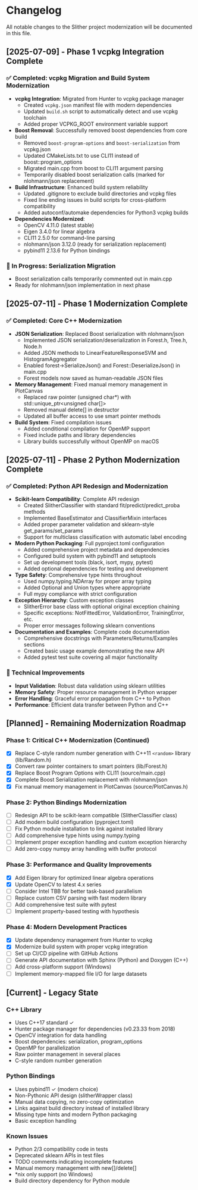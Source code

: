 # Changelog

All notable changes to the Slither project modernization will be documented in this file.

## [2025-07-09] - Phase 1 vcpkg Integration Complete

### ✅ Completed: vcpkg Migration and Build System Modernization
- **vcpkg Integration**: Migrated from Hunter to vcpkg package manager
  - Created `vcpkg.json` manifest file with modern dependencies
  - Updated `build.sh` script to automatically detect and use vcpkg toolchain
  - Added proper VCPKG_ROOT environment variable support
- **Boost Removal**: Successfully removed boost dependencies from core build
  - Removed `boost-program-options` and `boost-serialization` from vcpkg.json
  - Updated CMakeLists.txt to use CLI11 instead of boost::program_options
  - Migrated main.cpp from boost to CLI11 argument parsing
  - Temporarily disabled boost serialization calls (marked for nlohmann/json replacement)
- **Build Infrastructure**: Enhanced build system reliability
  - Updated .gitignore to exclude build directories and vcpkg files
  - Fixed line ending issues in build scripts for cross-platform compatibility
  - Added autoconf/automake dependencies for Python3 vcpkg builds
- **Dependencies Modernized**:
  - OpenCV 4.11.0 (latest stable)
  - Eigen 3.4.0 for linear algebra
  - CLI11 2.5.0 for command-line parsing
  - nlohmann/json 3.12.0 (ready for serialization replacement)
  - pybind11 2.13.6 for Python bindings

### 🔄 In Progress: Serialization Migration
- Boost serialization calls temporarily commented out in main.cpp
- Ready for nlohmann/json implementation in next phase

## [2025-07-11] - Phase 1 Modernization Complete

### ✅ Completed: Core C++ Modernization
- **JSON Serialization**: Replaced Boost serialization with nlohmann/json
  - Implemented JSON serialization/deserialization in Forest.h, Tree.h, Node.h
  - Added JSON methods to LinearFeatureResponseSVM and HistogramAggregator
  - Enabled forest->SerializeJson() and Forest::DeserializeJson() in main.cpp
  - Forest models now saved as human-readable JSON files
- **Memory Management**: Fixed manual memory management in PlotCanvas
  - Replaced raw pointer (unsigned char*) with std::unique_ptr<unsigned char[]>
  - Removed manual delete[] in destructor
  - Updated all buffer access to use smart pointer methods
- **Build System**: Fixed compilation issues
  - Added conditional compilation for OpenMP support
  - Fixed include paths and library dependencies
  - Library builds successfully without OpenMP on macOS

## [2025-07-11] - Phase 2 Python Modernization Complete

### ✅ Completed: Python API Redesign and Modernization
- **Scikit-learn Compatibility**: Complete API redesign
  - Created SlitherClassifier with standard fit/predict/predict_proba methods
  - Implemented BaseEstimator and ClassifierMixin interfaces
  - Added proper parameter validation and sklearn-style get_params/set_params
  - Support for multiclass classification with automatic label encoding
- **Modern Python Packaging**: Full pyproject.toml configuration
  - Added comprehensive project metadata and dependencies
  - Configured build system with pybind11 and setuptools
  - Set up development tools (black, isort, mypy, pytest)
  - Added optional dependencies for testing and development
- **Type Safety**: Comprehensive type hints throughout
  - Used numpy.typing.NDArray for proper array typing
  - Added Optional and Union types where appropriate
  - Full mypy compliance with strict configuration
- **Exception Hierarchy**: Custom exception classes
  - SlitherError base class with optional original exception chaining
  - Specific exceptions: NotFittedError, ValidationError, TrainingError, etc.
  - Proper error messages following sklearn conventions
- **Documentation and Examples**: Complete code documentation
  - Comprehensive docstrings with Parameters/Returns/Examples sections
  - Created basic usage example demonstrating the new API
  - Added pytest test suite covering all major functionality

### 🔧 Technical Improvements
- **Input Validation**: Robust data validation using sklearn utilities
- **Memory Safety**: Proper resource management in Python wrapper
- **Error Handling**: Graceful error propagation from C++ to Python
- **Performance**: Efficient data transfer between Python and C++

## [Planned] - Remaining Modernization Roadmap

### Phase 1: Critical C++ Modernization (Continued)
- [x] Replace C-style random number generation with C++11 `<random>` library (lib/Random.h)
- [x] Convert raw pointer containers to smart pointers (lib/Forest.h)
- [x] Replace Boost Program Options with CLI11 (source/main.cpp)
- [x] Complete Boost Serialization replacement with nlohmann/json
- [x] Fix manual memory management in PlotCanvas (source/PlotCanvas.h)

### Phase 2: Python Bindings Modernization
- [ ] Redesign API to be scikit-learn compatible (SlitherClassifier class)
- [ ] Add modern build configuration (pyproject.toml)
- [ ] Fix Python module installation to link against installed library
- [ ] Add comprehensive type hints using numpy.typing
- [ ] Implement proper exception handling and custom exception hierarchy
- [ ] Add zero-copy numpy array handling with buffer protocol

### Phase 3: Performance and Quality Improvements
- [x] Add Eigen library for optimized linear algebra operations
- [x] Update OpenCV to latest 4.x series
- [ ] Consider Intel TBB for better task-based parallelism
- [ ] Replace custom CSV parsing with fast modern library
- [ ] Add comprehensive test suite with pytest
- [ ] Implement property-based testing with hypothesis

### Phase 4: Modern Development Practices
- [x] Update dependency management from Hunter to vcpkg
- [x] Modernize build system with proper vcpkg integration
- [ ] Set up CI/CD pipeline with GitHub Actions
- [ ] Generate API documentation with Sphinx (Python) and Doxygen (C++)
- [ ] Add cross-platform support (Windows)
- [ ] Implement memory-mapped file I/O for large datasets

## [Current] - Legacy State

### C++ Library
- Uses C++17 standard ✓
- Hunter package manager for dependencies (v0.23.33 from 2018)
- OpenCV integration for data handling
- Boost dependencies: serialization, program_options
- OpenMP for parallelization
- Raw pointer management in several places
- C-style random number generation

### Python Bindings
- Uses pybind11 ✓ (modern choice)
- Non-Pythonic API design (slitherWrapper class)
- Manual data copying, no zero-copy optimization
- Links against build directory instead of installed library
- Missing type hints and modern Python packaging
- Basic exception handling

### Known Issues
- Python 2/3 compatibility code in tests
- Deprecated sklearn APIs in test files
- TODO comments indicating incomplete features
- Manual memory management with new[]/delete[]
- *nix only support (no Windows)
- Build directory dependency for Python module